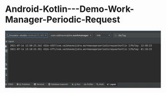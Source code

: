 # Android-Kotlin---Demo-Work-Manager-Periodic-Request

![1](https://github.com/VaibhavMojidra/Android-Kotlin---Demo-Work-Manager-Periodic-Request/blob/master/screenshots/1.png)
